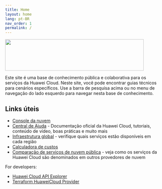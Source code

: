 ```yaml
---
title: Home
layout: home
lang: pt-BR
nav_order: 1
permalink: /
---
```


<!-- markdownlint-disable-next-line no-inline-html -->
<a href="https://www.huaweicloud.com/intl/pt-br/"><img width="450px" height="102px" src="https://console-static.huaweicloud.com/static/authui/20210202115135/public/custom/images/logo-en.svg"></a>

Este site é uma base de conhecimento pública e colaborativa para os serviços da Huawei Cloud.
Neste site, você pode encontrar guias técnicos para cenários específicos. Use a
barra de pesquisa acima ou no menu de navegação do lado esquerdo para navegar nesta
base de conhecimento.

## Links úteis

- [Console da nuvem][console]
- [Central de Ajuda][help-center] - Documentação oficial da Huawei Cloud, tutoriais,
  conteúdo de vídeo, boas práticas e muito mais
- [Infraestrutura global][worldwide-infra] - verifique quais serviços estão
  disponíveis em cada região
- [Calculadora de custos][calculator]
- [Comparação de serviços de nuvem pública][cloud-compare] - veja como os serviços da 
  Huawei Cloud são denominados em outros provedores de nuvem

For developers:

- [Huawei Cloud API Explorer][api-explorer]
- [Terraform HuaweiCloud Provider][terraform-provider]

<!-- Introduction -->
[console]: <https://console-intl.huaweicloud.com/console/?locale=pt-br>
[help-center]: <https://support.huaweicloud.com/intl/pt-br/index.html>
[worldwide-infra]: <https://www.huaweicloud.com/intl/pt-br/global/>
[calculator]: <https://www.huaweicloud.com/intl/pt-br/pricing/index.html>
[cloud-compare]: <https://comparecloud.in/>
[api-explorer]: <https://console-intl.huaweicloud.com/apiexplorer/#/openapi>
[terraform-provider]: <https://github.com/huaweicloud/terraform-provider-huaweicloud>
